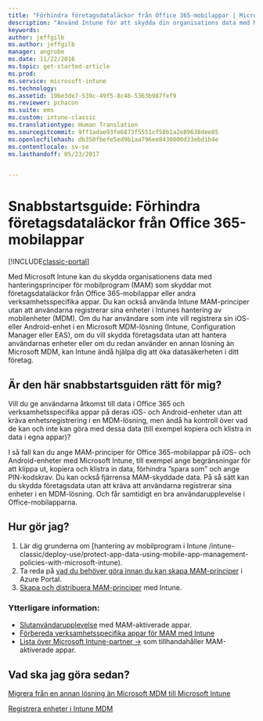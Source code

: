 ```yaml
---
title: "Förhindra företagsdataläckor från Office 365-mobilappar | Microsoft Docs"
description: "Använd Intune för att skydda din organisations data med MAM-principer för hantering av mobilappar som förhindrar läckage av företagsdata från Office 365-mobilappar eller andra affärsappar (LOB)."
keywords: 
author: jeffgilb
ms.author: jeffgilb
manager: angrobe
ms.date: 11/22/2016
ms.topic: get-started-article
ms.prod: 
ms.service: microsoft-intune
ms.technology: 
ms.assetid: 19be3de7-539c-49f5-8c46-5363b987fef9
ms.reviewer: pchacon
ms.suite: ems
ms.custom: intune-classic
ms.translationtype: Human Translation
ms.sourcegitcommit: 9ff1adae93fe6873f5551cf58b1a2e89638dee85
ms.openlocfilehash: db350fbefe5ed9b1aa796ee8430000d33ebd1b4e
ms.contentlocale: sv-se
ms.lasthandoff: 05/23/2017


---
```


# <a name="quick-start-guide-prevent-company-data-leaks-from-office-365-mobile-apps"></a>Snabbstartsguide: Förhindra företagsdataläckor från Office 365-mobilappar

[!INCLUDE[classic-portal](../includes/classic-portal.md)]

Med Microsoft Intune kan du skydda organisationens data med hanteringsprinciper för mobilprogram (MAM) som skyddar mot företagsdataläckor från Office 365-mobilappar eller andra verksamhetsspecifika appar. Du kan också använda Intune MAM-principer utan att användarna registrerar sina enheter i Intunes hantering av mobilenheter (MDM). Om du har användare som inte vill registrera sin iOS- eller Android-enhet i en Microsoft MDM-lösning (Intune, Configuration Manager eller EAS), om du vill skydda företagsdata utan att hantera användarnas enheter eller om du redan använder en annan lösning än Microsoft MDM, kan Intune ändå hjälpa dig att öka datasäkerheten i ditt företag.   

## <a name="is-this-quick-start-guide-right-for-me"></a>Är den här snabbstartsguiden rätt för mig?
Vill du ge användarna åtkomst till data i Office 365 och verksamhetsspecifika appar på deras iOS- och Android-enheter utan att kräva enhetsregistrering i en MDM-lösning, men ändå ha kontroll över vad de kan och inte kan göra med dessa data (till exempel kopiera och klistra in data i egna appar)?

I så fall kan du ange MAM-principer för Office 365-mobilappar på iOS- och Android-enheter med Microsoft Intune, till exempel ange begränsningar för att klippa ut, kopiera och klistra in data, förhindra ”spara som” och ange PIN-kodskrav. Du kan också fjärrensa MAM-skyddade data.  På så sätt kan du skydda företagsdata utan att kräva att användarna registrerar sina enheter i en MDM-lösning. Och får samtidigt en bra användarupplevelse i Office-mobilapparna.

## <a name="how-do-i-do-it"></a>Hur gör jag?
1.    Lär dig grunderna om [hantering av mobilprogram i Intune /intune-classic/deploy-use/protect-app-data-using-mobile-app-management-policies-with-microsoft-intune).
2.    Ta reda på [vad du behöver göra innan du kan skapa MAM-principer](/intune-classic/deploy-use/get-ready-to-configure-mobile-app-management-policies-with-microsoft-intune) i Azure Portal.
3.    [Skapa och distribuera MAM-principer](/intune-classic/deploy-use/get-ready-to-configure-mobile-app-management-policies-with-microsoft-intune) med Intune.

### <a name="additional-information"></a>Ytterligare information:
- [Slutanvändarupplevelse](/intune-classic/deploy-use/end-user-experience-for-mam-enabled-apps-with-microsoft-intune) med MAM-aktiverade appar.
- [Förbereda verksamhetsspecifika appar för MAM med Intune](/intune-classic/deploy-use/decide-how-to-prepare-apps-for-mobile-application-management-with-microsoft-intune)
- <a href="https://www.microsoft.com/cloud-platform/microsoft-intune-partners" target="_blank"> Lista över Microsoft Intune-partner &rarr;</a> som tillhandahåller MAM-aktiverade appar.

## <a name="what-should-i-do-next"></a>Vad ska jag göra sedan?
[Migrera från en annan lösning än Microsoft MDM till Microsoft Intune](/intune-classic/deploy-use/migrate-to-intune)

[Registrera enheter i Intune MDM](/intune-classic/deploy-use/enroll-devices-in-microsoft-intune)

